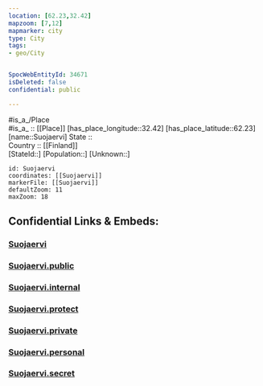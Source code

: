```yaml
---
location: [62.23,32.42] 
mapzoom: [7,12] 
mapmarker: city 
type: City
tags:
- geo/City


SpocWebEntityId: 34671
isDeleted: false
confidential: public

---
```

#is_a_/Place  
#is_a_ :: [[Place]] 
[has_place_longitude::32.42] 
[has_place_latitude::62.23] 
[name::Suojaervi] 
State ::  
Country :: [[Finland]]  
[StateId::] 
[Population::] 
[Unknown::] 


```leaflet
id: Suojaervi
coordinates: [[Suojaervi]] 
markerFile: [[Suojaervi]] 
defaultZoom: 11 
maxZoom: 18
```


## Confidential Links & Embeds: 

### [Suojaervi](/_Standards/Earth/Continent/Europe/Europe~East/Russia/Russia~NorthWest/Karelia~Republic/City/Suojaervi.md) 

### [Suojaervi.public](/_public/Earth/Continent/Europe/Europe~East/Russia/Russia~NorthWest/Karelia~Republic/City/Suojaervi.public.md) 

### [Suojaervi.internal](/_internal/Earth/Continent/Europe/Europe~East/Russia/Russia~NorthWest/Karelia~Republic/City/Suojaervi.internal.md) 

### [Suojaervi.protect](/_protect/Earth/Continent/Europe/Europe~East/Russia/Russia~NorthWest/Karelia~Republic/City/Suojaervi.protect.md) 

### [Suojaervi.private](/_private/Earth/Continent/Europe/Europe~East/Russia/Russia~NorthWest/Karelia~Republic/City/Suojaervi.private.md) 

### [Suojaervi.personal](/_personal/Earth/Continent/Europe/Europe~East/Russia/Russia~NorthWest/Karelia~Republic/City/Suojaervi.personal.md) 

### [Suojaervi.secret](/_secret/Earth/Continent/Europe/Europe~East/Russia/Russia~NorthWest/Karelia~Republic/City/Suojaervi.secret.md)


